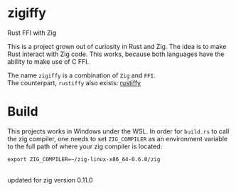 # zigiffy
Rust FFI with Zig

This is a project grown out of curiosity in Rust and Zig. The idea is to make Rust interact with Zig code.
This works, because both languages have the ability to make use of C FFI.

The name `zigiffy` is a combination of `Zig` and `FFI`.
<br>
The counterpart, `rustiffy` also exists: [rustiffy](https://github.com/DutchGhost/rustiffy)

# Build
This projects works in Windows under the WSL.
In order for `build.rs` to call the zig compiler, one needs to set `ZIG_COMPILER` as an environment variable to the full path of where your zig compiler is located:
```
export ZIG_COMPILER=~/zig-linux-x86_64-0.6.0/zig
```
<br>
updated for zig version 0.11.0
